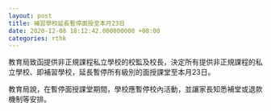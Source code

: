 ```yaml
---
layout: post
title: 補習學校延長暫停面授至本月23日
date: 2020-12-08 18:12:42.000000000 +08:00
categories: rthk
---
```


教育局致函提供非正規課程私立學校的校監及校長，決定所有提供非正規課程的私立學校、即補習學校，延長暫停所有級別的面授課堂至本月23日。

教育局說，在暫停面授課堂期間，學校應暫停校內活動，並讓家長知悉補堂或退款機制等安排。
